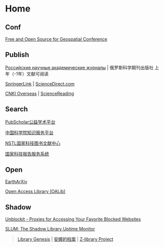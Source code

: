 # Home

## Conf

[Free and Open Source for Geospatial Conference](https://foss4g.org/)

## Publish

[Российские научные академические журналы](https://sciencejournals.ru/) | 俄罗斯科学期刊出版社 上年（-1年）文献可阅读

[SpringerLink](https://link.springer.com/) | [ScienceDirect.com](https://www.sciencedirect.com/)

[CNKI Overseas](https://www.cnki.net/) | [ScienceReading](https://book.sciencereading.cn/shop/main/Login/shopFrame.do)

## Search

[PubScholar公益学术平台](https://pubscholar.cn/)

[中国科学院知识服务平台](https://www.las.ac.cn/)

[NSTL国家科技图书文献中心](https://www.nstl.gov.cn/index.html)

[国家科技报告服务系统](https://www.nstrs.cn/index)

## Open

[EarthArXiv](https://eartharxiv.org/)

[Open Access Library (OALib)](https://www.oalib.com/)

## Shadow

[Unblockit - Proxies for Accessing Your Favorite Blocked Websites](https://unblockits.com/)

[SLUM: The Shadow Library Uptime Monitor](https://open-slum.org/)

> [Library Genesis](https://www.ooopn.com/tool/libgen/) | [安娜的档案](https://zh.annas-archive.org/) | [Z-library Project](https://z-lib.gs/)